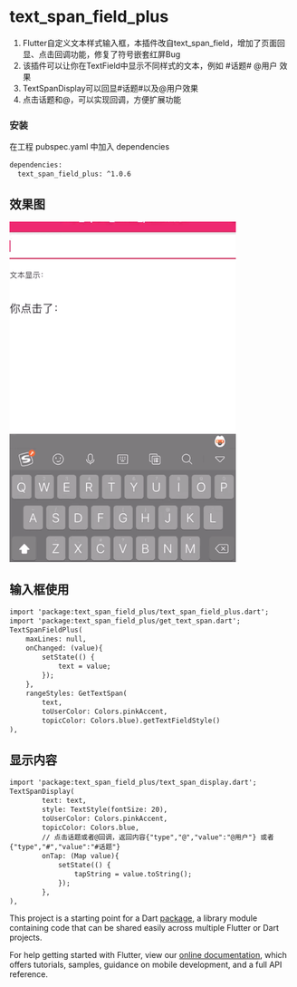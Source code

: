 # text_span_field_plus

1. Flutter自定义文本样式输入框，本插件改自text_span_field，增加了页面回显、点击回调功能，修复了符号嵌套红屏Bug
2. 该插件可以让你在TextField中显示不同样式的文本，例如 #话题# @用户 效果
3. TextSpanDisplay可以回显#话题#以及@用户效果
4. 点击话题和@，可以实现回调，方便扩展功能


### 安装
在工程 pubspec.yaml 中加入 dependencies

```
dependencies:
  text_span_field_plus: ^1.0.6
```
## 效果图
<img src="https://raw.githubusercontent.com/ihongwu/text_span_field_plus/main/gif.gif" width="400">


## 输入框使用
```
import 'package:text_span_field_plus/text_span_field_plus.dart';
import 'package:text_span_field_plus/get_text_span.dart';
TextSpanFieldPlus(
	maxLines: null,
	onChanged: (value){
		setState(() {
			text = value;
		});
	},
	rangeStyles: GetTextSpan(
		text,
		toUserColor: Colors.pinkAccent,
		topicColor: Colors.blue).getTextFieldStyle()
),
```

## 显示内容
```
import 'package:text_span_field_plus/text_span_display.dart';
TextSpanDisplay(
		text: text,
		style: TextStyle(fontSize: 20),
		toUserColor: Colors.pinkAccent,
		topicColor: Colors.blue,
		// 点击话题或者@回调，返回内容{"type","@","value":"@用户"} 或者{"type","#","value":"#话题"}
		onTap: (Map value){
			setState(() {
				tapString = value.toString();
			});
		},
),
```

This project is a starting point for a Dart
[package](https://flutter.dev/developing-packages/),
a library module containing code that can be shared easily across
multiple Flutter or Dart projects.

For help getting started with Flutter, view our 
[online documentation](https://flutter.dev/docs), which offers tutorials, 
samples, guidance on mobile development, and a full API reference.
